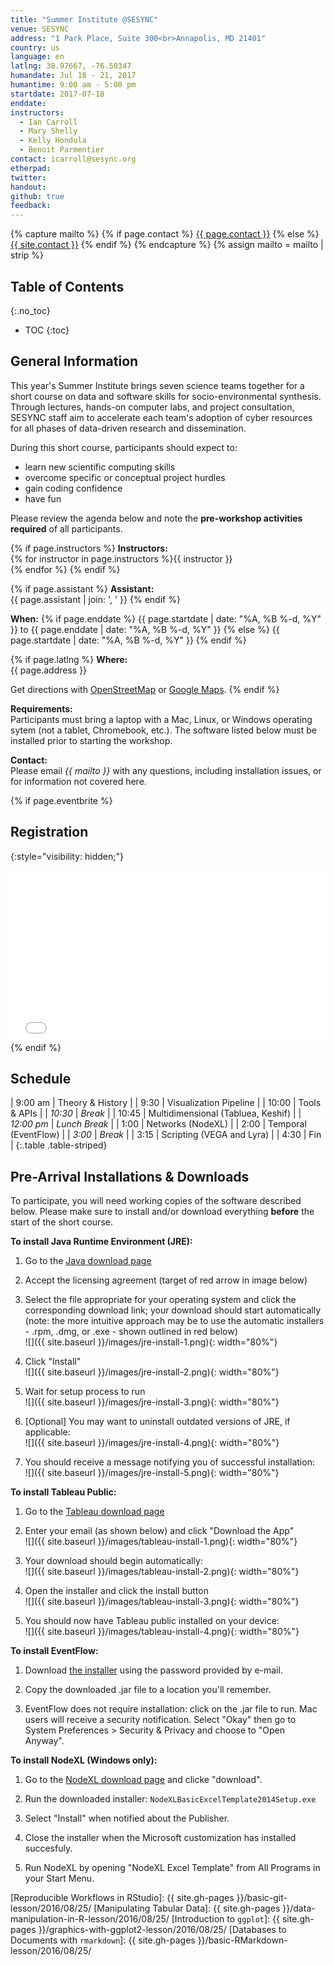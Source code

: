 ```yaml
---
title: "Summer Institute @SESYNC"
venue: SESYNC
address: "1 Park Place, Suite 300<br>Annapolis, MD 21401"
country: us
language: en
latlng: 38.97667, -76.50347
humandate: Jul 18 - 21, 2017
humantime: 9:00 am - 5:00 pm
startdate: 2017-07-18
enddate:
instructors:
  - Ian Carroll
  - Mary Shelly
  - Kelly Hondula
  - Benoit Parmentier
contact: icarroll@sesync.org
etherpad:
twitter:
handout:
github: true
feedback:
---
```


<!--- Capture additional variables to use below. --->

<!-- Capture additional variables to use below. -->

{% capture mailto %}
{% if page.contact %}
  <a href='mailto:{{page.contact}}'>{{ page.contact }}</a>
{% else %}
  <a href='mailto:{{site.contact}}'>{{ site.contact }}</a>
{% endif %}
{% endcapture %}
{% assign mailto = mailto | strip %}

[//]: # " Edit the values in the parameter block above to be appropriate for your bootcamp. "
[//]: # " Please use three-letter month names for the 'humandate' field. "

## Table of Contents
{:.no_toc}

* TOC
{:toc}

## General Information

This year's Summer Institute brings seven science teams together for a short course on data and software skills for socio-environmental synthesis. Through lectures, hands-on computer labs, and project consultation, SESYNC staff aim to accelerate each team's adoption of cyber resources for all phases of data-driven research and dissemination.

During this short course, participants should expect to:

- learn new scientific computing skills
- overcome specific or conceptual project hurdles
- gain coding confidence
- have fun

Please review the agenda below and note the **pre-workshop activities required** of all participants.

[//]: # " This block displays the instructors' names if they are available. "

{% if page.instructors %}
**Instructors:**  
{%
  for instructor in page.instructors
  %}{{ instructor }}  
  {% endfor
%}
{% endif %}

{% if page.assistant %}
**Assistant:**  
{{ page.assistant | join: ', ' }}
{% endif %}

[//]: # " Modify this block to reflect the target audience for your bootcamp. "
[//]: # " In particular, if it is only open to people from a particular institution, "
[//]: # " or if specialized prerequisite knowledge is required, please mention that. "

**When:**  {%
if page.enddate
  %} {{ page.startdate | date: "%A, %B %-d, %Y" }} to {{ page.enddate | date: "%A, %B %-d, %Y" }} {%
else
  %} {{ page.startdate | date: "%A, %B %-d, %Y" }} {%
endif
%}

[//]: # " This block displays the address and links to a map showing directions. "
{% if page.latlng %}
**Where:**  
{{ page.address }}
  
Get directions with
<a href="//www.openstreetmap.org/?mlat={{ page.latlng | replace:',','&mlon=' }}&zoom=16">OpenStreetMap</a> or
<a href="//maps.google.com/maps?q={{ page.latlng }}">Google Maps</a>.
{% endif %}

[//]: # " Modify the block below if there are any special requirements. "

**Requirements:**  
Participants must bring a laptop with a Mac, Linux, or Windows operating sytem (not a tablet, Chromebook, etc.). The software listed below must be installed prior to starting the workshop.

[//]: # " The following block automatically inserts a contact email address if one has been specified for the page. "
[//]: # " If one hasn't, this block inserts the generic contact address for Software Carpentry. "

**Contact:**  
Please email *{{ mailto }}* with any questions, including installation issues, or for information not covered here.

{% if page.eventbrite %}
## Registration
{:style="visibility: hidden;"}

<iframe
  src="//eventbrite.com/tickets-external?eid={{ page.eventbrite }}&ref=etckt"
  frameborder="0" height="275" width="100%"
  vspace="0" hspace="0" marginheight="5" marginwidth="5"
  scrolling="auto" allowtransparency="true">
</iframe>
{% endif %}

[//]: # " Edit this block to show the syllabus and schedule for your bootcamp. "

## Schedule

|    9:00 am | Theory & History                      |
|       9:30 | Visualization Pipeline                |
|      10:00 | Tools & APIs                          |
|    *10:30* | *Break*                               |
|      10:45 | Multidimensional (Tabluea, Keshif)    |
| *12:00 pm* | *Lunch Break*                         |
|       1:00 | Networks (NodeXL)                     |
|       2:00 | Temporal (EventFlow)                  |
|     *3:00* | *Break*                               |
|       3:15 | Scripting (VEGA and Lyra)             |
|       4:30 | Fin                                   |
{:.table .table-striped}

[//]: # " Edit the setup instructions in _includes/setup.html to reflect your bootcamp. "
[//]: # " (In particular, most bootcamps teach either Python or R, not both.) "

## Pre-Arrival Installations & Downloads

To participate, you will need working copies of the software described below.
Please make sure to install and/or download everything **before** the start of the short course.

**To install Java Runtime Environment (JRE):**

1. Go to the [Java download page](http://www.oracle.com/technetwork/java/javase/downloads/jre8-downloads-2133155.html)

1. Accept the licensing agreement (target of red arrow in image below)

1. Select the file appropriate for your operating system and click the corresponding download link; your download should start automatically (note: the more intuitive approach may be to use the automatic installers - .rpm, .dmg, or .exe - shown outlined in red below)  
![]({{ site.baseurl }}/images/jre-install-1.png){: width="80%"}

1. Click "Install"  
![]({{ site.baseurl }}/images/jre-install-2.png){: width="80%"}

1. Wait for setup process to run  
![]({{ site.baseurl }}/images/jre-install-3.png){: width="80%"}

1. [Optional] You may want to uninstall outdated versions of JRE, if applicable:  
![]({{ site.baseurl }}/images/jre-install-4.png){: width="80%"}

1. You should receive a message notifying you of successful installation:  
![]({{ site.baseurl }}/images/jre-install-5.png){: width="80%"}

**To install Tableau Public:**

1. Go to the [Tableau download page](https://public.tableau.com/s/download?)

1. Enter your email (as shown below) and click "Download the App"  
![]({{ site.baseurl }}/images/tableau-install-1.png){: width="80%"}

1. Your download should begin automatically:  
![]({{ site.baseurl }}/images/tableau-install-2.png){: width="80%"}

1. Open the installer and click the install button  
![]({{ site.baseurl }}/images/tableau-install-3.png){: width="80%"}

1. You should now have Tableau public installed on your device:  
![]({{ site.baseurl }}/images/tableau-install-4.png){: width="80%"}

**To install EventFlow:**

1. Download [the installer](http://sesync.us/h0) using the password provided by e-mail.

1. Copy the downloaded .jar file to a location you'll remember.

1. EventFlow does not require installation: click on the .jar file to run. Mac users will receive a security notification. Select "Okay" then go to System Preferences > Security & Privacy and choose to "Open Anyway".

**To install NodeXL (Windows only):**

1. Go to the [NodeXL download page](https://nodexl.codeplex.com/) and clicke "download".

1. Run the downloaded installer: `NodeXLBasicExcelTemplate2014Setup.exe`

1. Select "Install" when notified about the Publisher.

1. Close the installer when the Microsoft customization has installed succesfuly.

1. Run NodeXL by opening "NodeXL Excel Template" from All Programs in your Start Menu.

[//]: # " Links by reference "

[Reproducible Workflows in RStudio]: {{ site.gh-pages }}/basic-git-lesson/2016/08/25/
[Manipulating Tabular Data]: {{ site.gh-pages }}/data-manipulation-in-R-lesson/2016/08/25/
[Introduction to `ggplot`]: {{ site.gh-pages }}/graphics-with-ggplot2-lesson/2016/08/25/
[Databases to Documents with `rmarkdown`]: {{ site.gh-pages }}/basic-RMarkdown-lesson/2016/08/25/
